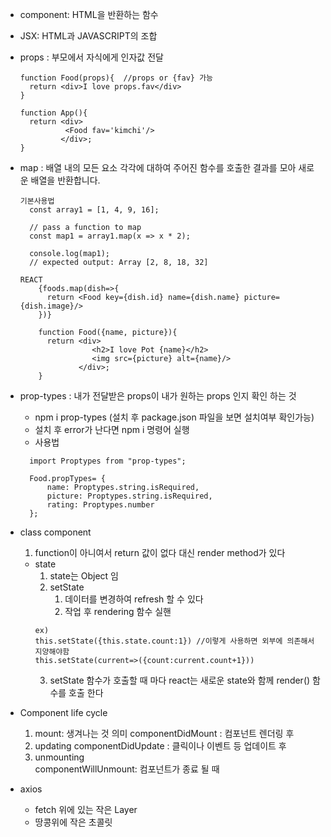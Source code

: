 * component: HTML을 반환하는 함수
* JSX: HTML과 JAVASCRIPT의 조합
* props : 부모에서 자식에게 인자값 전달
  ~~~
  function Food(props){  //props or {fav} 가능
    return <div>I love props.fav</div>
  }
  
  function App(){
    return <div>
            <Food fav='kimchi'/>            
           </div>;
  }
  ~~~
  
* map :  배열 내의 모든 요소 각각에 대하여 주어진 함수를 호출한 결과를 모아 새로운 배열을 반환합니다.
    ~~~
    기본사용법
      const array1 = [1, 4, 9, 16];
      
      // pass a function to map
      const map1 = array1.map(x => x * 2);
      
      console.log(map1);
      // expected output: Array [2, 8, 18, 32]
   
    ~~~  
    ~~~
    REACT
        {foods.map(dish=>{
          return <Food key={dish.id} name={dish.name} picture={dish.image}/>
        })}
  
        function Food({name, picture}){
          return <div>
                    <h2>I love Pot {name}</h2>
                    <img src={picture} alt={name}/>
                 </div>;
        }  
    ~~~
* prop-types : 내가 전달받은 props이 내가 원하는 props 인지 확인 하는 것 
    * npm i prop-types  (설치 후 package.json 파일을 보면 설치여부 확인가능)
    * 설치 후 error가 난다면 npm i 명령어 실행
    * 사용법
    ~~~
      import Proptypes from "prop-types";

      Food.propTypes= {
          name: Proptypes.string.isRequired,
          picture: Proptypes.string.isRequired,
          rating: Proptypes.number
      };
    ~~~

* class component
    1. function이 아니여서 return 값이 없다 대신 render method가 있다
    * state
        1. state는 Object 임
        2. setState
             1. 데이터를 변경하여 refresh 할 수 있다  
             2. 작업 후 rendering 함수 실핸
        ~~~ 
        ex)
        this.setState({this.state.count:1}) //이렇게 사용하면 외부에 의존해서 지양해야함 
        this.setState(current=>({count:current.count+1}))
        ~~~
        3. setState 함수가 호출할 때 마다 react는 새로운 state와 함께 render() 함수를 호출 한다

* Component life cycle
    1. mount: 생겨나는 것 의미
        componentDidMount : 컴포넌트 렌더링 후 
    2. updating
        componentDidUpdate : 클릭이나 이벤트 등 업데이트 후
    3. unmounting    
        componentWillUnmount: 컴포넌트가 종료 될 때

* axios
    * fetch 위에 있는 작은 Layer
    * 땅콩위에 작은 초콜릿
                                                        